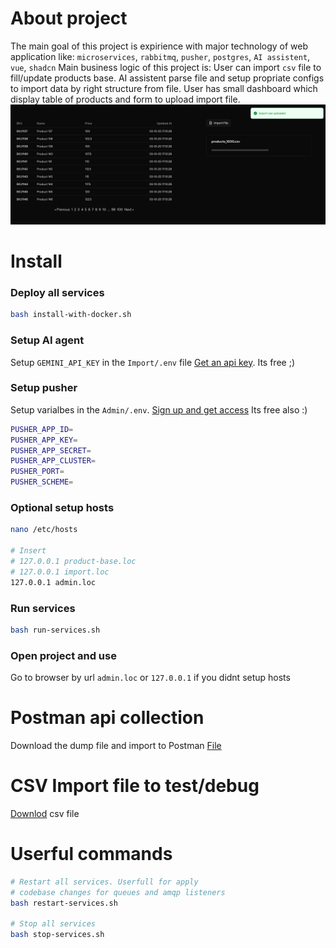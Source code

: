 # About project
The main goal of this project is expirience with major technology of web application like: `microservices`, `rabbitmq`, `pusher`, `postgres`, `AI assistent`, `vue`, `shadcn`
Main business logic of this project is: 
User can import `csv` file to fill/update products base. AI assistent parse file and setup propriate configs to import data by right structure from file.
User has small dashboard which display table of products and form to upload import file.
![Image](.documentation/dashboard.png)


# Install
### Deploy all services
```bash
bash install-with-docker.sh
```

### Setup AI agent
Setup `GEMINI_API_KEY` in the `Import/.env` file
[Get an api key](https://aistudio.google.com/app/apikey). Its free ;)

### Setup pusher
Setup varialbes in the `Admin/.env`.
[Sign up and get access](https://pusher.com/) Its free also :)
```bash
PUSHER_APP_ID=
PUSHER_APP_KEY=
PUSHER_APP_SECRET=
PUSHER_APP_CLUSTER=
PUSHER_PORT=
PUSHER_SCHEME=
```

### Optional setup hosts
```bash
nano /etc/hosts

# Insert
# 127.0.0.1 product-base.loc
# 127.0.0.1 import.loc
127.0.0.1 admin.loc
```

### Run services
```bash
bash run-services.sh
```

### Open project and use
Go to browser by url `admin.loc` or `127.0.0.1` if you didnt setup hosts

# Postman api collection
Download the dump file and import to Postman
[File](.postman/TestOS.postman_collection.json)

# CSV Import file to test/debug
[Downlod](.testdata/products_1000.csv) csv file

# Userful commands
```bash
# Restart all services. Userfull for apply
# codebase changes for queues and amqp listeners
bash restart-services.sh

# Stop all services
bash stop-services.sh
```